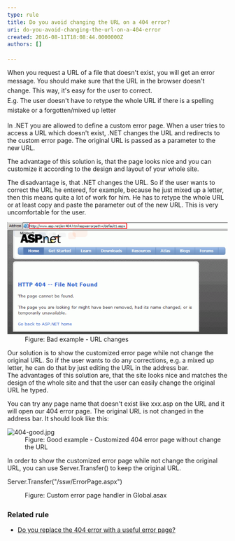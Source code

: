```yaml
---
type: rule
title: Do you avoid changing the URL on a 404 error?
uri: do-you-avoid-changing-the-url-on-a-404-error
created: 2016-08-11T18:08:44.0000000Z
authors: []

---
```




<span class='intro'> <p>When you request a URL of a file that doesn't exist, you will get an error message. You should make sure<span style="line-height&#58;1.6;">&#160;that the URL in the browser doesn't change. This way, it's easy for the user to correct. <br>E.g. The user doesn't have to retype the whole URL if&#160;there is a spelling mistake or a forgotten/mixed up letter​<br></span></p> </span>

<p>In .NET you are allowed to define a custom error page. When a user tries to access a URL which doesn't exist, .NET changes the URL and redirects to the custom error page. The original URL is passed as a parameter to the new URL.</p><p>The advantage of this solution is, that the page looks nice and you can customize it according to the design and layout of your whole site.</p><p>The disadvantage is, that .NET changes the URL. So if the user wants to correct the URL he entered, for example, because he just mixed up a letter, then this means quite a lot of work for him. He has to retype the whole URL or at least copy and paste the parameter out of the new URL. This is very uncomfortable for the user. <br></p><dl class="badImage"><dt> <img src="url_asp.png" alt="url_asp.png" /></dt><dd>Figure&#58; Bad example - URL changes <br></dd></dl><p>Our solution is to show the customized error page while not change the original URL. So if the user wants to do any corrections, e.g. a mixed up letter, he can do that by just editing the URL in the address bar.<br>The advantages of this solution are, that the site looks nice and matches the design of the whole site and that the user can easily change the original URL he typed.</p><p>You can try any page name that doesn't exist like xxx.asp on the URL and it will open our 404 error page. The original URL is not changed in the address bar. It should look like this&#58;</p><dl class="goodImage"><dt> <img src="404-good.jpg" alt="404-good.jpg" /> </dt><dd>Figure&#58; Good example - Customized 404 error page without change the URL </dd></dl><p>In order to show the customized error page while not change the original URL, you can use Server.Transfer() to keep the original URL.&#160;</p><p class="ssw15-rteElement-CodeArea">Server.Transfer(&quot;/ssw/ErrorPage.aspx&quot;)</p><dd class="ssw15-rteElement-FigureNormal">Figure&#58; Custom error page handler in Global.asax<span style="color&#58;#333333;font-size&#58;13px;line-height&#58;1.5em;"> </span></dd><h3>Related rule<br></h3><ul><li>
      <a href="/_layouts/15/FIXUPREDIRECT.ASPX?WebId=3dfc0e07-e23a-4cbb-aac2-e778b71166a2&amp;TermSetId=07da3ddf-0924-4cd2-a6d4-a4809ae20160&amp;TermId=c32ada52-6e9d-4f1a-b3cb-34449491cfa7">Do you replace the 404 error with a useful error page?</a> </li></ul>



